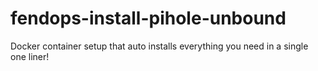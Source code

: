 # fendops-install-pihole-unbound
Docker container setup that auto installs everything you need in a single one liner!
